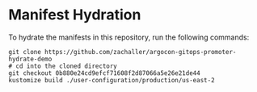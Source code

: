 # Manifest Hydration

To hydrate the manifests in this repository, run the following commands:

```shell
git clone https://github.com/zachaller/argocon-gitops-promoter-hydrate-demo
# cd into the cloned directory
git checkout 0b880e24cd9efcf71608f2d87066a5e26e21de44
kustomize build ./user-configuration/production/us-east-2
```
